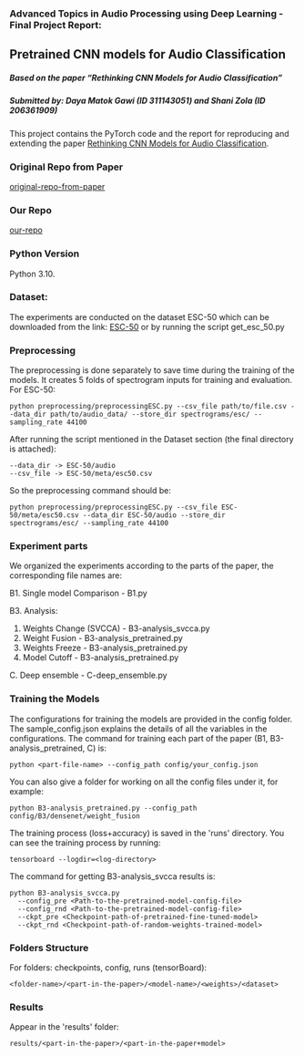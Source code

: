 ### Advanced Topics in Audio Processing using Deep Learning - Final Project Report:
## Pretrained CNN models for Audio Classification
##### Based on the paper “Rethinking CNN Models for Audio Classification”
##### Submitted by: Daya Matok Gawi (ID 311143051) and Shani Zola (ID 206361909)

This project contains the PyTorch code and the report for reproducing and extending the
paper [Rethinking CNN Models for Audio Classification](https://arxiv.org/abs/2007.11154). 

### Original Repo from Paper
[original-repo-from-paper](https://github.com/kamalesh0406/Audio-Classification.git)

### Our Repo
[our-repo](https://github.com/shaniz/Audio-Classification.git)

### Python Version
Python 3.10.

### Dataset:
The experiments are conducted on the dataset ESC-50 which can be downloaded from the link:
[ESC-50](https://github.com/karolpiczak/ESC-50) or by running the script get_esc_50.py 

### Preprocessing
The preprocessing is done separately to save time during the training of the models.
It creates 5 folds of spectrogram inputs for training and evaluation.
For ESC-50:
```console
python preprocessing/preprocessingESC.py --csv_file path/to/file.csv --data_dir path/to/audio_data/ --store_dir spectrograms/esc/ --sampling_rate 44100
```
After running the script mentioned in the Dataset section (the final directory is attached):
```console
--data_dir -> ESC-50/audio
--csv_file -> ESC-50/meta/esc50.csv
```
So the preprocessing command should be:
```console
python preprocessing/preprocessingESC.py --csv_file ESC-50/meta/esc50.csv --data_dir ESC-50/audio --store_dir spectrograms/esc/ --sampling_rate 44100
```

### Experiment parts
We organized the experiments according to the parts of the paper, the corresponding file names are:

B1. Single model Comparison - B1.py

B3. Analysis:
1. Weights Change (SVCCA) - B3-analysis_svcca.py
2. Weight Fusion - B3-analysis_pretrained.py
3. Weights Freeze - B3-analysis_pretrained.py
4. Model Cutoff - B3-analysis_pretrained.py

C. Deep ensemble - C-deep_ensemble.py

### Training the Models
The configurations for training the models are provided in the config folder. 
The sample_config.json explains the details of all the variables in the configurations. 
The command for training each part of the paper (B1, B3-analysis_pretrained, C) is:
```console
python <part-file-name> --config_path config/your_config.json
```

You can also give a folder for working on all the config files under it, for example:
```console
python B3-analysis_pretrained.py --config_path config/B3/densenet/weight_fusion
```

The training process (loss+accuracy) is saved in the 'runs' directory.
You can see the training process by running:
```console
tensorboard --logdir=<log-directory>
```

The command for getting B3-analysis_svcca results is:
```console
python B3-analysis_svcca.py
  --config_pre <Path-to-the-pretrained-model-config-file>
  --config_rnd <Path-to-the-pretrained-model-config-file>
  --ckpt_pre <Checkpoint-path-of-pretrained-fine-tuned-model>
  --ckpt_rnd <Checkpoint-path-of-random-weights-trained-model>
```

### Folders Structure
For folders: checkpoints, config, runs (tensorBoard):
```console
<folder-name>/<part-in-the-paper>/<model-name>/<weights>/<dataset>
```

### Results
Appear in the 'results' folder:
```console
results/<part-in-the-paper>/<part-in-the-paper+model>
```
